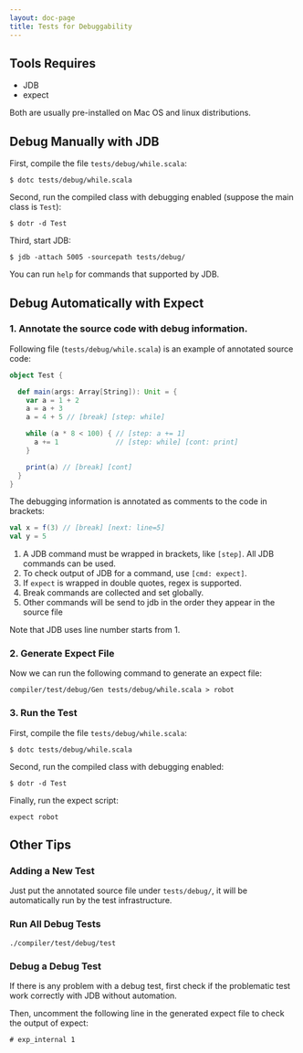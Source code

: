 ```yaml
---
layout: doc-page
title: Tests for Debuggability
---
```


## Tools Requires

- JDB
- expect

Both are usually pre-installed on Mac OS and linux distributions.

## Debug Manually with JDB

First, compile the file `tests/debug/while.scala`:

```shell
$ dotc tests/debug/while.scala
```

Second, run the compiled class with debugging enabled (suppose the main class is `Test`):

```shell
$ dotr -d Test
```

Third, start JDB:

```
$ jdb -attach 5005 -sourcepath tests/debug/
```

You can run `help` for commands that supported by JDB.

## Debug Automatically with Expect

### 1. Annotate the source code with debug information.

Following file (`tests/debug/while.scala`) is an example of annotated source code:

```Scala
object Test {

  def main(args: Array[String]): Unit = {
    var a = 1 + 2
    a = a + 3
    a = 4 + 5 // [break] [step: while]

    while (a * 8 < 100) { // [step: a += 1]
      a += 1              // [step: while] [cont: print]
    }

    print(a) // [break] [cont]
  }
}
```

The debugging information is annotated as comments to the code in brackets:

```Scala
val x = f(3) // [break] [next: line=5]
val y = 5
```

1. A JDB command must be wrapped in brackets, like `[step]`. All JDB commands can be used.
2. To check output of JDB for a command, use `[cmd: expect]`.
3. If `expect` is wrapped in double quotes, regex is supported.
4. Break commands are collected and set globally.
5. Other commands will be send to jdb in the order they appear in the source file

Note that JDB uses line number starts from 1.

### 2. Generate Expect File

Now we can run the following command to generate an expect file:

```
compiler/test/debug/Gen tests/debug/while.scala > robot
```

### 3. Run the Test

First, compile the file `tests/debug/while.scala`:

```
$ dotc tests/debug/while.scala
```

Second, run the compiled class with debugging enabled:

```
$ dotr -d Test
```

Finally, run the expect script:

```
expect robot
```

## Other Tips

### Adding a New Test

Just put the annotated source file under `tests/debug/`, it will be automatically
run by the test infrastructure.

### Run All Debug Tests

```
./compiler/test/debug/test
```

### Debug a Debug Test

If there is any problem with a debug test, first check if the problematic
test work correctly with JDB without automation.

Then, uncomment the following line in the generated expect file to check the
output of expect:

```
# exp_internal 1
```
